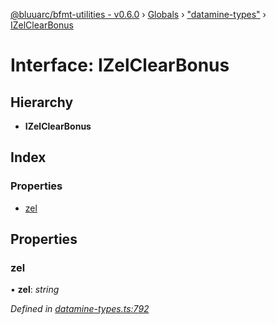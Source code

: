 [@bluuarc/bfmt-utilities - v0.6.0](../README.md) › [Globals](../globals.md) › ["datamine-types"](../modules/_datamine_types_.md) › [IZelClearBonus](_datamine_types_.izelclearbonus.md)

# Interface: IZelClearBonus

## Hierarchy

* **IZelClearBonus**

## Index

### Properties

* [zel](_datamine_types_.izelclearbonus.md#zel)

## Properties

###  zel

• **zel**: *string*

*Defined in [datamine-types.ts:792](https://github.com/BluuArc/bfmt-utilities/blob/master/src/datamine-types.ts#L792)*
